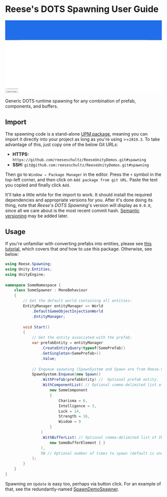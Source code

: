 # Reese's DOTS Spawning User Guide

![Video of spawning prefabs with Unity ECS.](/Gifs/spawn-demo.gif)

Generic DOTS runtime spawning for any combination of prefab, components, and buffers.

## Import

The spawning code is a stand-alone [UPM package](https://docs.unity3d.com/Manual/Packages.html), meaning you can import it directly into your project as long as you're using >=`2019.3`.  To take advantage of this, just copy one of the below Git URLs:

* **HTTPS:** `https://github.com/reeseschultz/ReeseUnityDemos.git#spawning`
* **SSH:** `git@github.com:reeseschultz/ReeseUnityDemos.git#spawning`

Then go to `Window ⇒ Package Manager` in the editor. Press the `+` symbol in the top-left corner, and then click on `Add package from git URL`. Paste the text you copied and finally click `Add`.

It'll take a little while for the import to work. It should install the required dependencies and appropriate versions for you. After it's done doing its thing, note that *Reese's DOTS Spawning*'s version will display as `0.0.0`, since all we care about is the most recent commit hash. [Semantic versioning](https://semver.org/) may be added later.

## Usage

If you're unfamiliar with converting prefabs into entities, please see [this tutorial](https://reeseschultz.com/spawning-prefabs-with-unity-ecs/), which covers that *and* how to use this package. Otherwise, see below:

```csharp
using Reese.Spawning;
using Unity.Entities;
using UnityEngine;

namespace SomeNamespace {
    class SomeSpawner : MonoBehaviour
    {
        // Get the default world containing all entities:
        EntityManager entityManager => World
            .DefaultGameObjectInjectionWorld
            .EntityManager;

        void Start()
        {
            // Get the entity associated with the prefab:
            var prefabEntity = entityManager
                .CreateEntityQuery(typeof(SomePrefab))
                .GetSingleton<SomePrefab>()
                .Value;

            // Enqueue spawning (SpawnSystem and Spawn are from Reese.Spawning):
            SpawnSystem.Enqueue(new Spawn()
                .WithPrefab(prefabEntity) //  Optional prefab entity.
                .WithComponentList( // Optional comma-delimited list of IComponentData.
                    new SomeComponent
                    {
                        Charisma = 6,
                        Intelligence = 3,
                        Luck = 14,
                        Strength = 16,
                        Wisdom = 9
                    }
                )
                .WithBufferList( // Optional comma-delimited list of IBufferElementData.
                    new SomeBufferElement { }
                ),
                50 // Optional number of times to spawn (default is once).
            );
        }
    }
}
```

Spawning on `Update` is easy too, perhaps via button click. For an example of that, see the redundantly-named [SpawnDemoSpawner](https://github.com/reeseschultz/ReeseUnityDemos/blob/master/Assets/Scripts/Demo/SpawnDemoSpawner.cs).
